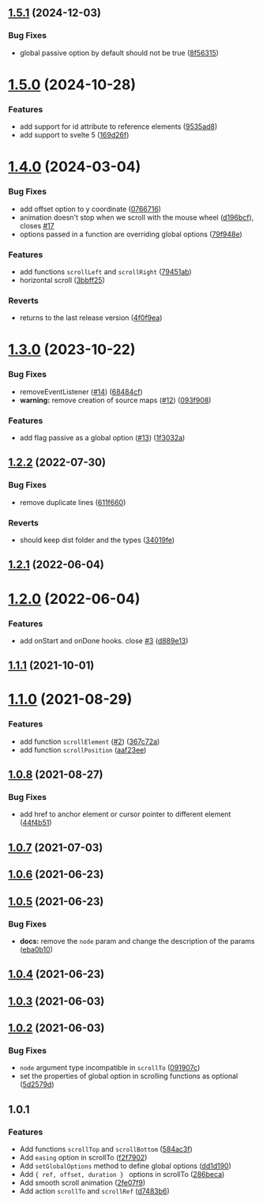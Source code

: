 ## [1.5.1](https://github.com/valmisson/svelte-scrolling/compare/v1.5.0...v1.5.1) (2024-12-03)


### Bug Fixes

* global passive option by default should not be true ([8f56315](https://github.com/valmisson/svelte-scrolling/commit/8f563151e95268b017193b720c0b71c3eedb59bb))



# [1.5.0](https://github.com/valmisson/svelte-scrolling/compare/v1.4.0...v1.5.0) (2024-10-28)


### Features

* add support for id attribute to reference elements ([9535ad8](https://github.com/valmisson/svelte-scrolling/commit/9535ad8ccf9cf8fbdaa89e64d6a8097aa455e4d0))
* add support to svelte 5 ([169d26f](https://github.com/valmisson/svelte-scrolling/commit/169d26f5a11aa8af35f5c3c721278cf42d6e0ca9))



# [1.4.0](https://github.com/valmisson/svelte-scrolling/compare/v1.3.0...v1.4.0) (2024-03-04)


### Bug Fixes

* add offset option to y coordinate ([0766716](https://github.com/valmisson/svelte-scrolling/commit/0766716e911a07963a1bc6167c7aeb8993ec82a7))
* animation doesn't stop when we scroll with the mouse wheel ([d196bcf](https://github.com/valmisson/svelte-scrolling/commit/d196bcf01030b02b2b8a3f635c145a0707253b69)), closes [#17](https://github.com/valmisson/svelte-scrolling/issues/17)
* options passed in a function are overriding global options ([79f948e](https://github.com/valmisson/svelte-scrolling/commit/79f948e3a7b7ae42f276eb0f34b2fccdbeb7056e))


### Features

* add functions `scrollLeft` and `scrollRight` ([79451ab](https://github.com/valmisson/svelte-scrolling/commit/79451ab13cd27d771009303c5a459df5f04ca958))
* horizontal scroll ([3bbff25](https://github.com/valmisson/svelte-scrolling/commit/3bbff251dae7f078e9a764265436fb6145c20e72))


### Reverts

* returns to the last release version ([4f0f9ea](https://github.com/valmisson/svelte-scrolling/commit/4f0f9ea43bdd28dfa67dfba8ec643d4435f5334b))



# [1.3.0](https://github.com/valmisson/svelte-scrolling/compare/v1.2.2...v1.3.0) (2023-10-22)


### Bug Fixes

* removeEventListener ([#14](https://github.com/valmisson/svelte-scrolling/issues/14)) ([68484cf](https://github.com/valmisson/svelte-scrolling/commit/68484cf0c4a87a91c81c396b030fdd036ffaf7ae))
* **warning:** remove creation of source maps ([#12](https://github.com/valmisson/svelte-scrolling/issues/12)) ([093f908](https://github.com/valmisson/svelte-scrolling/commit/093f90834a484055985f9fe7365d7ca292057b31))


### Features

* add flag passive as a global option ([#13](https://github.com/valmisson/svelte-scrolling/issues/13)) ([1f3032a](https://github.com/valmisson/svelte-scrolling/commit/1f3032a54785441bd74fced9af5a4abc62a19315))



## [1.2.2](https://github.com/valmisson/svelte-scrolling/compare/v1.2.1...v1.2.2) (2022-07-30)


### Bug Fixes

* remove duplicate lines ([611f660](https://github.com/valmisson/svelte-scrolling/commit/611f6605b5ccf4738db0e0ccf5a6f56fa9ed5465))


### Reverts

* should keep dist folder and the types ([34019fe](https://github.com/valmisson/svelte-scrolling/commit/34019fe627678b4118881b577d87b2256e8776ee))



## [1.2.1](https://github.com/valmisson/svelte-scrolling/compare/v1.2.0...v1.2.1) (2022-06-04)



# [1.2.0](https://github.com/valmisson/svelte-scrolling/compare/v1.1.1...v1.2.0) (2022-06-04)


### Features

* add onStart and onDone hooks. close [#3](https://github.com/valmisson/svelte-scrolling/issues/3) ([d889e13](https://github.com/valmisson/svelte-scrolling/commit/d889e13514e0ca769a0e2870430f8b1e32a3fd7c))



## [1.1.1](https://github.com/valmisson/svelte-scrolling/compare/v1.1.0...v1.1.1) (2021-10-01)



# [1.1.0](https://github.com/valmisson/svelte-scrolling/compare/v1.0.8...v1.1.0) (2021-08-29)


### Features

* add function `scrollElement` ([#2](https://github.com/valmisson/svelte-scrolling/issues/2)) ([367c72a](https://github.com/valmisson/svelte-scrolling/commit/367c72a68c7e437f2edc5b851aa7e74cb50e1a03))
* add function `scrollPosition` ([aaf23ee](https://github.com/valmisson/svelte-scrolling/commit/aaf23eeb601c035e60ea718c4a3d4bdce526feb1))



## [1.0.8](https://github.com/valmisson/svelte-scrolling/compare/v1.0.7...v1.0.8) (2021-08-27)


### Bug Fixes

* add href to anchor element or cursor pointer to different element ([44f4b51](https://github.com/valmisson/svelte-scrolling/commit/44f4b51032ed2a50b650619f3cf224f92d412471))



## [1.0.7](https://github.com/valmisson/svelte-scrolling/compare/v1.0.6...v1.0.7) (2021-07-03)



## [1.0.6](https://github.com/valmisson/svelte-scrolling/compare/v1.0.5...v1.0.6) (2021-06-23)



## [1.0.5](https://github.com/valmisson/svelte-scrolling/compare/v1.0.4...v1.0.5) (2021-06-23)


### Bug Fixes

* **docs:** remove the `node` param and change the description of the params ([eba0b10](https://github.com/valmisson/svelte-scrolling/commit/eba0b105ffaa7db5ef17ea7ab9aad930fd722eda))



## [1.0.4](https://github.com/valmisson/svelte-scrolling/compare/v1.0.3...v1.0.4) (2021-06-23)



## [1.0.3](https://github.com/valmisson/svelte-scrolling/compare/v1.0.2...v1.0.3) (2021-06-03)



## [1.0.2](https://github.com/valmisson/svelte-scrolling/compare/v1.0.1...v1.0.2) (2021-06-03)


### Bug Fixes

* `node` argument type incompatible in `scrollTo` ([091907c](https://github.com/valmisson/svelte-scrolling/commit/091907c7a704ddb233dd0d5b0631bf3f5912dcf0))
* set the properties of global option in scrolling functions as optional ([5d2579d](https://github.com/valmisson/svelte-scrolling/commit/5d2579d8b1861d60c6711d31d7dc4792175a66a9))



## 1.0.1

### Features

- Add functions `scrollTop` and `scrollBottom` ([584ac3f](https://github.com/valmisson/svelte-scrolling/commit/584ac3f16a4eda4a085d524b8f63c86b373020bc))
- Add `easing` option in scrollTo ([f2f7902](https://github.com/valmisson/svelte-scrolling/commit/f2f7902760d92d5c0c85bf84a59e079e1c3ee6a2))
- Add `setGlobalOptions` method to define global options ([dd1d190](https://github.com/valmisson/svelte-scrolling/commit/dd1d190f7501671f423315f73db321570071b463))
- Add `{ ref, offset, duration } ` options in scrollTo ([286beca](https://github.com/valmisson/svelte-scrolling/commit/286beca5657b8ddbd1346015bfcae174ac7fe3ce))
- Add smooth scroll animation ([2fe07f9](https://github.com/valmisson/svelte-scrolling/commit/2fe07f9b98ef466015447f6b5322177201847f72))
- Add action `scrollTo` and `scrollRef` ([d7483b6](https://github.com/valmisson/svelte-scrolling/commit/d7483b6a50aa192fa0cc67825d1e34536370dc4e))
